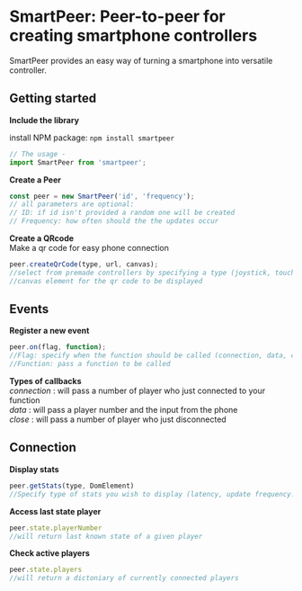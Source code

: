 # SmartPeer: Peer-to-peer for creating smartphone controllers #

SmartPeer provides an easy way of turning a smartphone into versatile controller.


## Getting started 

**Include the library**

  install NPM package:
        `npm install smartpeer`
        
  ```js
  // The usage -
  import SmartPeer from 'smartpeer';
  ```


**Create a Peer** 
```javascript
const peer = new SmartPeer('id', 'frequency'); 
// all parameters are optional:
// ID: if id isn't provided a random one will be created
// Frequency: how often should the the updates occur 
```


**Create a QRcode** \
Make a qr code for easy phone connection
```javascript
peer.createQrCode(type, url, canvas);
//select from premade controllers by specifying a type (joystick, touchscreen, nes controller) or provide a url for your own controller
//canvas element for the qr code to be displayed
```

## Events

**Register a new event**

```javascript
peer.on(flag, function);
//Flag: specify when the function should be called (connection, data, close)
//Function: pass a function to be called
```

**Types of callbacks** \
*connection* : will pass a number of player who just connected to your function \
*data* : will pass a player number and the input from the phone \
*close* : will pass a number of player who just disconnected 

## Connection 

**Display stats**
```javascript
peer.getStats(type, DomElement)
//Specify type of stats you wish to display (latency, update frequency...) and an html element to display them
```

**Access last state player**
```javascript
peer.state.playerNumber
//will return last known state of a given player
```

**Check active players**
```javascript
peer.state.players
//will return a dictoniary of currently connected players
```

